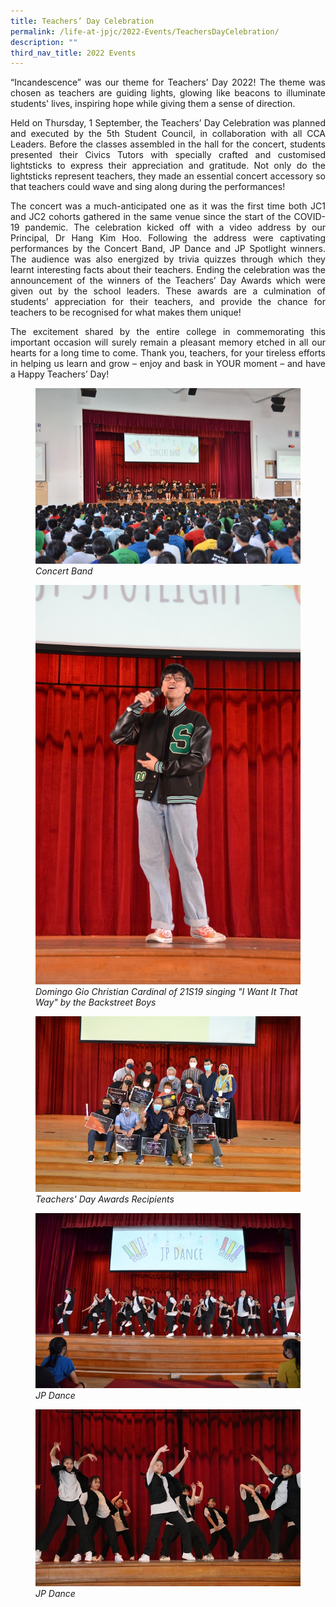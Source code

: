```yaml
---
title: Teachers’ Day Celebration
permalink: /life-at-jpjc/2022-Events/TeachersDayCelebration/
description: ""
third_nav_title: 2022 Events
---
```

<div align="justify">
<p>
“Incandescence” was our theme for Teachers’ Day 2022! The theme was chosen as teachers are guiding lights, glowing like beacons to illuminate students' lives, inspiring hope while giving them a sense of direction.</p>

<p>Held on Thursday, 1 September, the Teachers’ Day Celebration was planned and executed by the 5th Student Council, in collaboration with all CCA Leaders. Before the classes assembled in the hall for the concert, students presented their Civics Tutors with specially crafted and customised lightsticks to express their appreciation and gratitude. Not only do the lightsticks represent teachers, they made an essential concert accessory so that teachers could wave and sing along during the performances!</p>

<p>The concert was a much-anticipated one as it was the first time both JC1 and JC2 cohorts gathered in the same venue since the start of the COVID-19 pandemic. The celebration kicked off with a video address by our Principal, Dr Hang Kim Hoo. Following the address were captivating performances by the Concert Band, JP Dance and JP Spotlight winners. The audience was also energized by trivia quizzes through which they learnt interesting facts about their teachers. Ending the celebration was the announcement of the winners of the Teachers’ Day Awards which were given out by the school leaders. These awards are a culmination of students’ appreciation for their teachers, and provide the chance for teachers to be recognised for what makes them unique!</p>

<p>The excitement shared by the entire college in commemorating this important occasion will surely remain a pleasant memory etched in all our hearts for a long time to come. Thank you, teachers, for your tireless efforts in helping us learn and grow – enjoy and bask in YOUR moment – and have a Happy Teachers’ Day!</p>
	
</div>
<figure>
<img src="/images/Life%20%40%20JPJC/2022%20Events/Teachers_%20Day%20Celebration%200109/DSC_4674.jpg"><em>Concert Band</em>
</figure>

<figure>
<img src="/images/Life%20%40%20JPJC/2022%20Events/Teachers_%20Day%20Celebration%200109/DSC_4724.jpg"><em>Domingo Gio Christian Cardinal of 21S19 singing "I Want It That Way" by the Backstreet Boys</em>
</figure>

<figure>
<img src="/images/Life%20%40%20JPJC/2022%20Events/Teachers_%20Day%20Celebration%200109/DSC_4790.jpg"><em>Teachers' Day Awards Recipients</em>
</figure>

<figure>
<img src="/images/Life%20@%20JPJC/2022%20Events/Teachers_%20Day%20Celebration%200109/DSC_4802.jpg"><em>JP Dance</em>
</figure>


<figure>
<img src="/images/Life%20%40%20JPJC/2022%20Events/Teachers_%20Day%20Celebration%200109/IMG_3781.jpg"><em>JP Dance</em>
</figure>